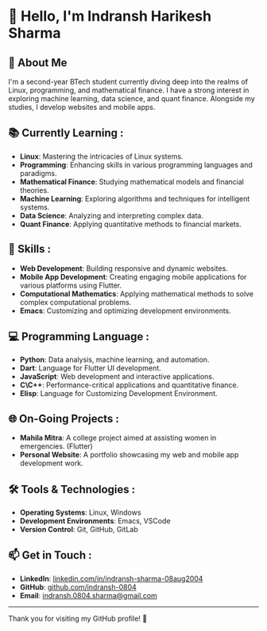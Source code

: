 # 👋 Hello, I'm Indransh Harikesh Sharma

## 🌟 About Me

I'm a second-year BTech student currently diving deep into the realms of Linux, programming, and mathematical finance. I have a strong interest in exploring machine learning, data science, and quant finance. Alongside my studies, I develop websites and mobile apps. 

## 📚 Currently Learning :

- **Linux**: Mastering the intricacies of Linux systems.
- **Programming**: Enhancing skills in various programming languages and paradigms.
- **Mathematical Finance**: Studying mathematical models and financial theories.
- **Machine Learning**: Exploring algorithms and techniques for intelligent systems.
- **Data Science**: Analyzing and interpreting complex data.
- **Quant Finance**: Applying quantitative methods to financial markets.

## 🔧 Skills :

- **Web Development**: Building responsive and dynamic websites.
- **Mobile App Development**: Creating engaging mobile applications for various platforms using Flutter.
- **Computational Mathematics**: Applying mathematical methods to solve complex computational problems.
- **Emacs**: Customizing and optimizing development environments.


## 💻 Programming Language :
- **Python**: Data analysis, machine learning, and automation.
- **Dart**: Language for Flutter UI development.
- **JavaScript**: Web development and interactive applications.
- **C\C++**: Performance-critical applications and quantitative finance.
- **Elisp**: Language for Customizing Development Environment.

## 🌐 On-Going Projects :

- **Mahila Mitra**: A college project aimed at assisting women in emergencies. (Flutter)
- **Personal Website**: A portfolio showcasing my web and mobile app development work.

## 🛠️ Tools & Technologies :
 
- **Operating Systems**: Linux, Windows
- **Development Environments**: Emacs, VSCode
- **Version Control**: Git, GitHub, GitLab

## 📫 Get in Touch :

- **LinkedIn**: [linkedin.com/in/indransh-sharma-08aug2004](https://linkedin.com/in/indransh-sharma-08aug2004)
- **GitHub**: [github.com/indransh-0804](https://github.com/indransh-0804)
- **Email**: [indransh.0804.sharma@gmail.com](indransh.0804.sharma@gmail.com)
---

Thank you for visiting my GitHub profile! 🌟

